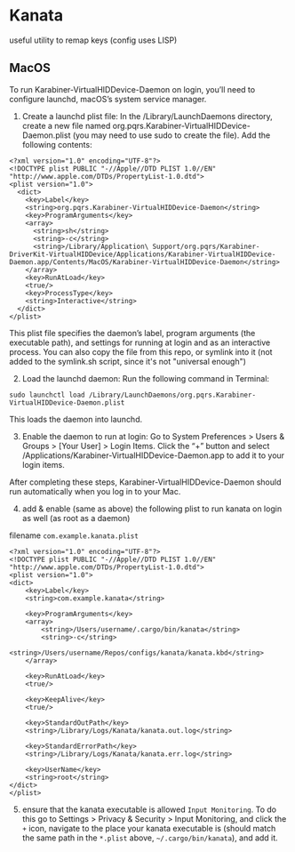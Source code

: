 # Kanata

useful utility to remap keys (config uses LISP)

## MacOS

To run Karabiner-VirtualHIDDevice-Daemon on login, you’ll need to configure launchd, macOS’s system service manager.

1. Create a launchd plist file: In the /Library/LaunchDaemons directory, create a new file named org.pqrs.Karabiner-VirtualHIDDevice-Daemon.plist (you may need to use sudo to create the file). Add the following contents:

```
<?xml version="1.0" encoding="UTF-8"?>
<!DOCTYPE plist PUBLIC "-//Apple//DTD PLIST 1.0//EN" "http://www.apple.com/DTDs/PropertyList-1.0.dtd">
<plist version="1.0">
  <dict>
    <key>Label</key>
    <string>org.pqrs.Karabiner-VirtualHIDDevice-Daemon</string>
    <key>ProgramArguments</key>
    <array>
      <string>sh</string>
      <string>-c</string>
      <string>/Library/Application\ Support/org.pqrs/Karabiner-DriverKit-VirtualHIDDevice/Applications/Karabiner-VirtualHIDDevice-Daemon.app/Contents/MacOS/Karabiner-VirtualHIDDevice-Daemon</string>
    </array>
    <key>RunAtLoad</key>
    <true/>
    <key>ProcessType</key>
    <string>Interactive</string>
  </dict>
</plist>
```

This plist file specifies the daemon’s label, program arguments (the executable path), and settings for running at login and as an interactive process.
You can also copy the file from this repo, or symlink into it (not added to the symlink.sh script, since it's not "universal enough")

2. Load the launchd daemon: Run the following command in Terminal:

```
sudo launchctl load /Library/LaunchDaemons/org.pqrs.Karabiner-VirtualHIDDevice-Daemon.plist
```

This loads the daemon into launchd.

3. Enable the daemon to run at login: Go to System Preferences > Users & Groups > [Your User] > Login Items. Click the “+” button and select /Applications/Karabiner-VirtualHIDDevice-Daemon.app to add it to your login items.

After completing these steps, Karabiner-VirtualHIDDevice-Daemon should run automatically when you log in to your Mac.

4. add & enable (same as above) the following plist to run kanata on login as well (as root as a daemon)

filename `com.example.kanata.plist`

```
<?xml version="1.0" encoding="UTF-8"?>
<!DOCTYPE plist PUBLIC "-//Apple//DTD PLIST 1.0//EN" "http://www.apple.com/DTDs/PropertyList-1.0.dtd">
<plist version="1.0">
<dict>
    <key>Label</key>
    <string>com.example.kanata</string>

    <key>ProgramArguments</key>
    <array>
        <string>/Users/username/.cargo/bin/kanata</string>
        <string>-c</string>
        <string>/Users/username/Repos/configs/kanata/kanata.kbd</string>
    </array>

    <key>RunAtLoad</key>
    <true/>

    <key>KeepAlive</key>
    <true/>

    <key>StandardOutPath</key>
    <string>/Library/Logs/Kanata/kanata.out.log</string>

    <key>StandardErrorPath</key>
    <string>/Library/Logs/Kanata/kanata.err.log</string>

    <key>UserName</key>
    <string>root</string>
</dict>
</plist>
```

5. ensure that the kanata executable is allowed `Input Monitoring`. To do this go to Settings > Privacy & Security > Input Monitoring, and click the `+` icon, navigate to the place your kanata executable is (should match the same path in the `*.plist` above, `~/.cargo/bin/kanata`), and add it.
